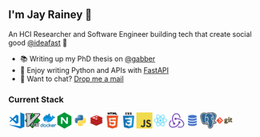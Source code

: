 ## I'm Jay Rainey 👋

An HCI Researcher and Software Engineer building tech that create social good [@ideafast](https://github.com/ideafast) 🚀

- 📚 Writing up my PhD thesis on [@gabber](https://jawr.me)
- 🐍 Enjoy writing Python and APIs with [FastAPI](https://github.com/tiangolo/fastapi)
- 👐 Want to chat? [Drop me a mail](mailto:g+@jawrainey.me?subject=Oh%20Hai)

### Current Stack

<img align="left" alt="Visual Studio Code" width="32px" src="https://raw.githubusercontent.com/github/explore/master/topics/visual-studio-code/visual-studio-code.png" />
<img align="left" alt="Vim" width="32px" src="https://github.com/github/explore/blob/master/topics/vim/vim.png" />
<img align="left" alt="Docker" width="32px" src="https://github.com/github/explore/blob/master/topics/docker/docker.png" />
<img align="left" alt="Docker" width="32px" src="https://github.com/github/explore/blob/master/topics/nginx/nginx.png" />
<img align="left" alt="Python" width="32px" src="https://github.com/github/explore/blob/master/topics/python/python.png" />
<img align="left" alt="Reddis" width="32px" src="https://github.com/github/explore/blob/master/topics/redis/redis.png" />
<img align="left" alt="HTML5" width="32px" src="https://raw.githubusercontent.com/github/explore/master/topics/html/html.png" />
<img align="left" alt="CSS3" width="32px" src="https://raw.githubusercontent.com/github/explore/master/topics/css/css.png" />
<img align="left" alt="JavaScript" width="32px" src="https://raw.githubusercontent.com/github/explore/master/topics/javascript/javascript.png" />
<img align="left" alt="React Native" width="32px" src="https://github.com/github/explore/blob/master/topics/react-native/react-native.png" />
<img align="left" alt="Redux" width="32px" src="https://github.com/github/explore/blob/master/topics/redux/redux.png" />
<img align="left" alt="SQL" width="32px" src="https://raw.githubusercontent.com/github/explore/master/topics/sql/sql.png" />
<img align="left" alt="SQL" width="32px" src="https://github.com/github/explore/blob/master/topics/postgresql/postgresql.png" />
<img align="left" alt="Git" width="32px" src="https://raw.githubusercontent.com/github/explore/master/topics/git/git.png" />
